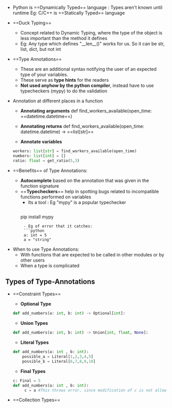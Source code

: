 - Python is ==Dynamically Typed== language : Types aren't known until runtime
  Eg: C/C++ is ==Statically Typed== language

- ==Duck Typing== 
	- Concept related to Dynamic Typing, where the type of the object is less important than the method it defines
	- Eg: Any type which defines "\_\_len__()" works for us. So it can be str, list, dict, but not int

- ==Type Annotations==
	- These are an additional syntax notifying the user of an expected type of your variables. 
	- These serve as **type hints** for the readers
	- **Not used anyhow by the python compiler**, instead have to use typecheckers (mypy) to do the validation

- Annotation at different places in a function
	- **Annotating arguments**
	def find_workers_available(open_time: ==datetime.datetime==)
	
	- **Annotating  returns**
	def find_workers_available(open_time: datetime.datetime) -> ==list[str]==
	
	- **Annotate variables**
	```python
	workers: list[str] = find_workers_available(open_time)
	numbers: list[int] = []
	ratio: float = get_ratio(5,3)
	```

- ==Benefits== of Type Annotations:
	- **Autocomplete** based on the annotation that was given in the function signature
	- ==**Typecheckers**== help in spotting bugs related to incompatible functions performed on variables
		- Its a tool : Eg "mypy" is a popular typechecker
		  ```python
		pip install mypy
```
		- Eg of error that it catches: 
		```python
		a: int = 5
		a = "string"
```
		  
- When to use Type Annotations:
	- With functions that are expected to be called in other modules or by other users
	- When a type is complicated


## Types of Type-Annotations
- ==Constraint Types==
	- **Optional Type**
	```python
	def add_numbers(a: int, b: int) -> Optional[int]:
	```

	- **Union Types**
	```python
	def add_numbers(a: int, b: int) -> Union[int, float, None]: 
	```

	- **Literal Types**
	```python
	def add_numbers(a: int , b: int):
		possible_a = Literal[1,2,3,4,5]
		possible_b = Literal[6,7,8,9,10]
	```
	
	- **Final Types**
	```python
	c: Final = 5
	def add_numbers(a: int , b: int):
		 c = a #This throws error, since modification of c is not allowed
	```

- ==Collection Types==